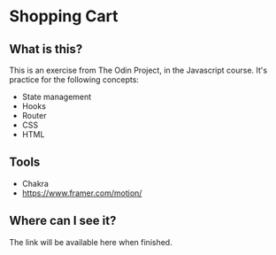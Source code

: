 # Shopping Cart

## What is this?

This is an exercise from The Odin Project, in the Javascript course.
It's practice for the following concepts:

- State management
- Hooks
- Router
- CSS
- HTML

## Tools

- Chakra
- https://www.framer.com/motion/

## Where can I see it?

The link will be available here when finished.
